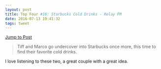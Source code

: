 ```yaml
---
layout: post
title: Top Four #16: Starbucks Cold Drinks - Relay FM
date: 2016-07-13 19:41:32
tags: tweet
---
```

[Jump to Post](https://www.relay.fm/topfour/16)

>Tiff and Marco go undercover into Starbucks once more, this time to find their favorite cold drinks.

I love listening to these two, a great couple with a great idea. 
